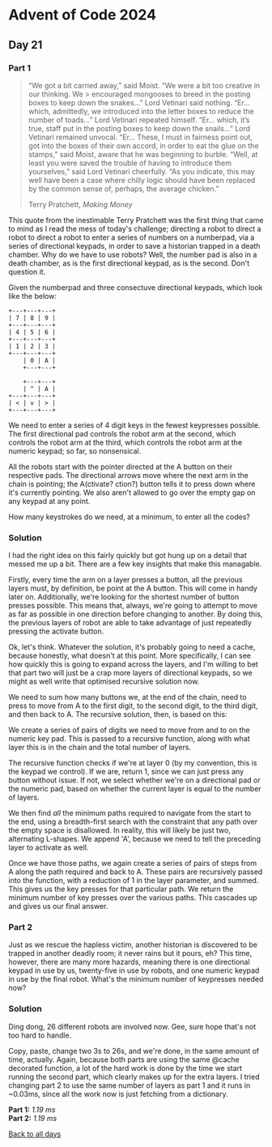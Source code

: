 # Advent of Code 2024
## Day 21
### Part 1
> “We got a bit carried away,” said Moist. “We were a bit too creative in our thinking. We > encouraged mongooses to breed in the posting boxes to keep down the snakes…”
> Lord Vetinari said nothing.
> “Er… which, admittedly, we introduced into the letter boxes to reduce the number of toads…”
> Lord Vetinari repeated himself.
> “Er… which, it’s true, staff put in the posting boxes to keep down the snails…”
> Lord Vetinari remained unvocal.
> “Er… These, I must in fairness point out, got into the boxes of their own accord, in order to eat the glue on the stamps,” said Moist, aware that he was beginning to burble.
> “Well, at least you were saved the trouble of having to introduce them yourselves,” said Lord Vetinari cheerfully. “As you indicate, this may well have been a case where chilly logic should have been replaced by the common sense of, perhaps, the average chicken.”  
>
>Terry Pratchett, *Making Money*  

This quote from the inestimable Terry Pratchett was the first thing that came to mind as I read the mess of today's challenge; directing a robot to direct a robot to direct a robot to enter a series of numbers on a numberpad, via a series of directional keypads, in order to save a  historian trapped in a death chamber. Why do we have to use robots? Well, the number pad is also in a death chamber, as is the first directional keypad, as is the second. Don't question it.  

Given the numberpad and three consectuve directional keypads, which look like the below:
```
+---+---+---+
| 7 | 8 | 9 |
+---+---+---+
| 4 | 5 | 6 |
+---+---+---+
| 1 | 2 | 3 |
+---+---+---+
    | 0 | A |
    +---+---+

    +---+---+
    | ^ | A |
+---+---+---+
| < | v | > |
+---+---+---+
```
We need to enter a series of 4 digit keys in the fewest keypresses possible. The first directional pad controls the robot arm at the second, which controls the robot arm at the third, which controls the robot arm at the numeric keypad; so far, so nonsensical.

All the robots start with the pointer directed at the A button on their respective pads. The directional arrows move where the next arm in the chain is pointing; the A(ctivate? ction?) button tells it to press down where it's currently pointing. We also aren't allowed to go over the empty gap on any keypad at any point.  

How many keystrokes do we need, at a minimum, to enter all the codes?

### Solution
I had the right idea on this fairly quickly but got hung up on a detail that messed me up a bit. There are a few key insights that make this managable.  

Firstly, every time the arm on a layer presses a button, all the previous layers must, by definition, be point at the A button. This will come in handy later on. Additionally, we're looking for the shortest number of button presses possible. This means that, always, we're going to attempt to move as far as possible in one direction before changing to another. By doing this, the previous layers of robot are able to take advantage of just repeatedly pressing the activate button.

Ok, let's think. Whatever the solution, it's probably going to need a cache, because honestly, what doesn't at this point. More specifically, I can see how quickly this is going to expand across the layers, and I'm willing to bet that part two will just be a crap more layers of directional keypads, so we might as well write that optimised recursive solution now.  

We need to sum how many buttons we, at the end of the chain, need to press to move from A to the first digit, to the second digit, to the third digit, and then back to A. The recursive solution, then, is based on this:  

We create a series of pairs of digits we need to move from and to on the numeric key pad. This is passed to a recursive function, along with what layer this is in the chain and the total number of layers.  

The recursive function checks if we're at layer 0 (by my convention, this is the keypad we control). If we are, return 1, since we can just press any button without issue. If not, we select whether we're on a directional pad or the numeric pad, based on whether the current layer is equal to the number of layers.

We then find *all* the minimum paths required to navigate from the start to the end, using a breadth-first search with the constraint that any path over the empty space is disallowed. In reality, this will likely be just two, alternating L-shapes. We append 'A', because we need to tell the preceding layer to activate as well.  

Once we have those paths, we again create a series of pairs of steps from A along the path required and back to A. These pairs are recursively passed into the function, with a reduction of 1 in the layer parameter, and summed. This gives us the key presses for that particular path. We return the minimum number of key presses over the various paths. This cascades up and gives us our final answer.  

### Part 2
Just as we rescue the hapless victim, another historian is discovered to be trapped in another deadly room; it never rains but it pours, eh? This time, however, there are many more hazards, meaning there is one directional keypad in use by us, twenty-five in use by robots, and one numeric keypad in use by the final robot. What's the minimum number of keypresses needed now?
### Solution
Ding dong, 26 different robots are involved now. Gee, sure hope that's not too hard to handle.  

Copy, paste, change two 3s to 26s, and we're done, in the same amount of time, actually. Again, because both parts are using the same @cache decorated function, a lot of the hard work is done by the time we start running the second part, which clearly makes up for the extra layers. I tried changing part 2 to use the same number of layers as part 1 and it runs in ~0.03ms, since all the work now is just fetching from a dictionary.

**Part 1:** *1.19 ms*  
**Part 2:** *1.19 ms*  

[Back to all days](/2024)